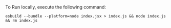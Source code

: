 #

To Run locally, execute the following command:

`esbuild --bundle --platform=node index.jsx > index.js && node index.js && rm index.js`

